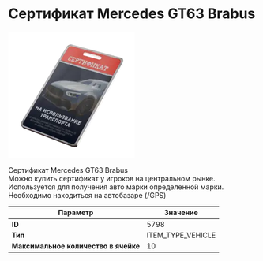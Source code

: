# Сертификат Mercedes GT63 Brabus

![Item Image](../img/5798.webp?raw=true)

Сертификат Mercedes GT63 Brabus<br>Можно купить сертификат у игроков на центральном рынке.<br>Используется для получения авто марки определенной марки.<br>Необходимо находиться на автобазаре (/GPS)


| Параметр | Значение |
|----------|----------|
| **ID** | 5798 |
| **Тип** | ITEM_TYPE_VEHICLE |
| **Максимальное количество в ячейке** | 10 |

